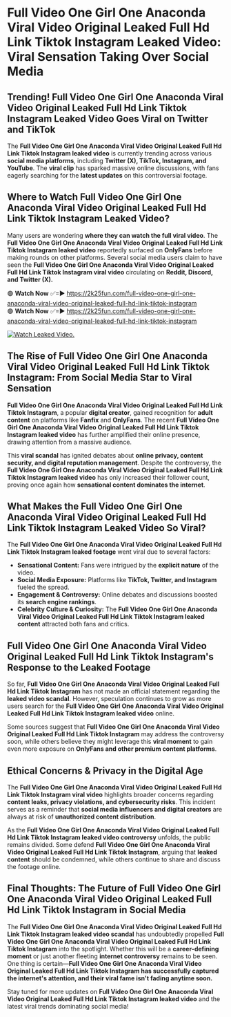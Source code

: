 # Full Video One Girl One Anaconda Viral Video Original Leaked Full Hd Link Tiktok Instagram Leaked Video: Viral Sensation Taking Over Social Media

## **Trending! Full Video One Girl One Anaconda Viral Video Original Leaked Full Hd Link Tiktok Instagram Leaked Video Goes Viral on Twitter and TikTok**
The **Full Video One Girl One Anaconda Viral Video Original Leaked Full Hd Link Tiktok Instagram leaked video** is currently trending across various **social media platforms**, including **Twitter (X), TikTok, Instagram, and YouTube**. The **viral clip** has sparked massive online discussions, with fans eagerly searching for the **latest updates** on this controversial footage.

## **Where to Watch Full Video One Girl One Anaconda Viral Video Original Leaked Full Hd Link Tiktok Instagram Leaked Video?**
Many users are wondering **where they can watch the full viral video**. The **Full Video One Girl One Anaconda Viral Video Original Leaked Full Hd Link Tiktok Instagram leaked video** reportedly surfaced on **OnlyFans** before making rounds on other platforms. Several social media users claim to have seen the **Full Video One Girl One Anaconda Viral Video Original Leaked Full Hd Link Tiktok Instagram viral video** circulating on **Reddit, Discord, and Twitter (X).**

🟢 **Watch Now** ✅=► https://2k25fun.com/full-video-one-girl-one-anaconda-viral-video-original-leaked-full-hd-link-tiktok-instagram  
🟢 **Watch Now** ✅=► https://2k25fun.com/full-video-one-girl-one-anaconda-viral-video-original-leaked-full-hd-link-tiktok-instagram  

[![Watch Leaked Video.](https://miro.medium.com/v2/resize:fit:828/format:webp/1*cilzJN44JGOrTw9NJCrNHA.gif "Watch Leaked Video")](https://2k25fun.com/full-video-one-girl-one-anaconda-viral-video-original-leaked-full-hd-link-tiktok-instagram)

## **The Rise of Full Video One Girl One Anaconda Viral Video Original Leaked Full Hd Link Tiktok Instagram: From Social Media Star to Viral Sensation**
**Full Video One Girl One Anaconda Viral Video Original Leaked Full Hd Link Tiktok Instagram**, a popular **digital creator**, gained recognition for **adult content** on platforms like **Fanfix** and **OnlyFans**. The recent **Full Video One Girl One Anaconda Viral Video Original Leaked Full Hd Link Tiktok Instagram leaked video** has further amplified their online presence, drawing attention from a massive audience.

This **viral scandal** has ignited debates about **online privacy, content security, and digital reputation management**. Despite the controversy, the **Full Video One Girl One Anaconda Viral Video Original Leaked Full Hd Link Tiktok Instagram leaked video** has only increased their follower count, proving once again how **sensational content dominates the internet**.

## **What Makes the Full Video One Girl One Anaconda Viral Video Original Leaked Full Hd Link Tiktok Instagram Leaked Video So Viral?**
The **Full Video One Girl One Anaconda Viral Video Original Leaked Full Hd Link Tiktok Instagram leaked footage** went viral due to several factors:
- **Sensational Content:** Fans were intrigued by the **explicit nature** of the video.
- **Social Media Exposure:** Platforms like **TikTok, Twitter, and Instagram** fueled the spread.
- **Engagement & Controversy:** Online debates and discussions boosted its **search engine rankings**.
- **Celebrity Culture & Curiosity:** The **Full Video One Girl One Anaconda Viral Video Original Leaked Full Hd Link Tiktok Instagram leaked content** attracted both fans and critics.

## **Full Video One Girl One Anaconda Viral Video Original Leaked Full Hd Link Tiktok Instagram's Response to the Leaked Footage**
So far, **Full Video One Girl One Anaconda Viral Video Original Leaked Full Hd Link Tiktok Instagram** has not made an official statement regarding the **leaked video scandal**. However, speculation continues to grow as more users search for the **Full Video One Girl One Anaconda Viral Video Original Leaked Full Hd Link Tiktok Instagram leaked video** online.

Some sources suggest that **Full Video One Girl One Anaconda Viral Video Original Leaked Full Hd Link Tiktok Instagram** may address the controversy soon, while others believe they might leverage this **viral moment** to gain even more exposure on **OnlyFans and other premium content platforms**.

## **Ethical Concerns & Privacy in the Digital Age**
The **Full Video One Girl One Anaconda Viral Video Original Leaked Full Hd Link Tiktok Instagram viral video** highlights broader concerns regarding **content leaks, privacy violations, and cybersecurity risks**. This incident serves as a reminder that **social media influencers and digital creators** are always at risk of **unauthorized content distribution**.

As the **Full Video One Girl One Anaconda Viral Video Original Leaked Full Hd Link Tiktok Instagram leaked video controversy** unfolds, the public remains divided. Some defend **Full Video One Girl One Anaconda Viral Video Original Leaked Full Hd Link Tiktok Instagram**, arguing that **leaked content** should be condemned, while others continue to share and discuss the footage online.

## **Final Thoughts: The Future of Full Video One Girl One Anaconda Viral Video Original Leaked Full Hd Link Tiktok Instagram in Social Media**
The **Full Video One Girl One Anaconda Viral Video Original Leaked Full Hd Link Tiktok Instagram leaked video scandal** has undoubtedly propelled **Full Video One Girl One Anaconda Viral Video Original Leaked Full Hd Link Tiktok Instagram** into the spotlight. Whether this will be a **career-defining moment** or just another fleeting **internet controversy** remains to be seen. One thing is certain—**Full Video One Girl One Anaconda Viral Video Original Leaked Full Hd Link Tiktok Instagram has successfully captured the internet's attention, and their viral fame isn't fading anytime soon.**

Stay tuned for more updates on **Full Video One Girl One Anaconda Viral Video Original Leaked Full Hd Link Tiktok Instagram leaked video** and the latest viral trends dominating social media!
